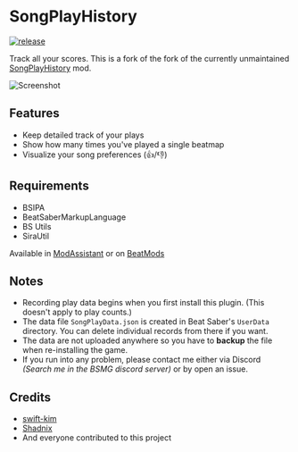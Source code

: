 # SongPlayHistory

[![release](https://img.shields.io/github/v/release/qe201020335/SongPlayHistory?color=Green&style=for-the-badge)](https://github.com/qe201020335/SongPlayHistory/releases/latest)

Track all your scores. This is a fork of the fork of the currently unmaintained [SongPlayHistory](https://github.com/swift-kim/SongPlayHistory) mod.

![Screenshot](Screenshot.png)

## Features
- Keep detailed track of your plays
- Show how many times you've played a single beatmap
- Visualize your song preferences (👍/👎)

## Requirements
- BSIPA
- BeatSaberMarkupLanguage
- BS Utils
- SiraUtil

Available in [ModAssistant](https://github.com/Assistant/ModAssistant) or on [BeatMods](https://beatmods.com/#/mods)

## Notes
- Recording play data begins when you first install this plugin. (This doesn't apply to play counts.)
- The data file `SongPlayData.json` is created in Beat Saber's `UserData` directory. You can delete individual records from there if you want.
- The data are not uploaded anywhere so you have to **backup** the file when re-installing the game.
- If you run into any problem, please contact me either via Discord _(Search me in the BSMG discord server)_ or by open an issue.

## Credits
- [swift-kim](https://github.com/swift-kim)
- [Shadnix](https://github.com/Shadnix-was-taken)
- And everyone contributed to this project
